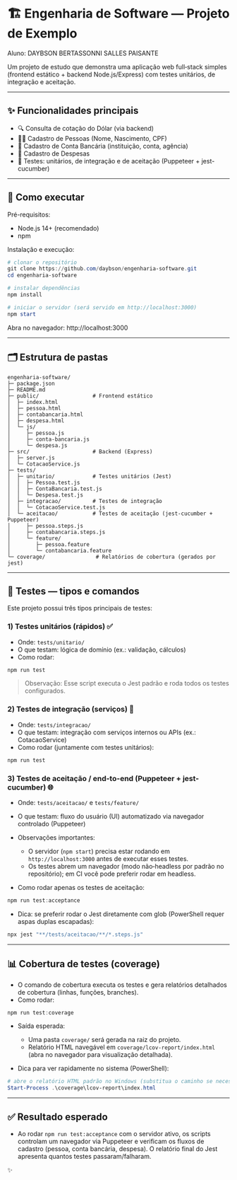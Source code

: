 # 🏗️ Engenharia de Software — Projeto de Exemplo

Aluno: DAYBSON BERTASSONNI SALLES PAISANTE

Um projeto de estudo que demonstra uma aplicação web full‑stack simples (frontend estático + backend Node.js/Express) com testes unitários, de integração e aceitação.

---

## ✨ Funcionalidades principais

- 🔍 Consulta de cotação do Dólar (via backend)
- 🧑‍💼 Cadastro de Pessoas (Nome, Nascimento, CPF)
- 🏦 Cadastro de Conta Bancária (instituição, conta, agência)
- 🧾 Cadastro de Despesas
- 🧪 Testes: unitários, de integração e de aceitação (Puppeteer + jest-cucumber)

---

## 🚀 Como executar

Pré-requisitos:

- Node.js 14+ (recomendado)
- npm

Instalação e execução:

```powershell
# clonar o repositório
git clone https://github.com/daybson/engenharia-software.git
cd engenharia-software

# instalar dependências
npm install

# iniciar o servidor (será servido em http://localhost:3000)
npm start
```

Abra no navegador: http://localhost:3000

---

## 🗂️ Estrutura de pastas

```
engenharia-software/
├─ package.json
├─ README.md
├─ public/                 # Frontend estático
│  ├─ index.html
│  ├─ pessoa.html
│  ├─ contabancaria.html
│  ├─ despesa.html
│  └─ js/
│     ├─ pessoa.js
│     ├─ conta-bancaria.js
│     └─ despesa.js
├─ src/                    # Backend (Express)
│  ├─ server.js
│  └─ CotacaoService.js
├─ tests/
│  ├─ unitario/            # Testes unitários (Jest)
│  │  ├─ Pessoa.test.js
│  │  ├─ ContaBancaria.test.js
│  │  └─ Despesa.test.js
│  ├─ integracao/          # Testes de integração
│  │  └─ CotacaoService.test.js
│  └─ aceitacao/           # Testes de aceitação (jest-cucumber + Puppeteer)
│     ├─ pessoa.steps.js
│     ├─ contabancaria.steps.js
│     └─ feature/
│        ├─ pessoa.feature
│        └─ contabancaria.feature
└─ coverage/                # Relatórios de cobertura (gerados por jest)
```

---

## 🧪 Testes — tipos e comandos

Este projeto possui três tipos principais de testes:

### 1) Testes unitários (rápidos) ✅
- Onde: `tests/unitario/`
- O que testam: lógica de domínio (ex.: validação, cálculos)
- Como rodar:

```powershell
npm run test
```

> Observação: Esse script executa o Jest padrão e roda todos os testes configurados.


### 2) Testes de integração (serviços) 🔁
- Onde: `tests/integracao/`
- O que testam: integração com serviços internos ou APIs (ex.: CotacaoService)
- Como rodar (juntamente com testes unitários):

```powershell
npm run test
```

### 3) Testes de aceitação / end-to-end (Puppeteer + jest-cucumber) 🌐
- Onde: `tests/aceitacao/` e `tests/feature/`
- O que testam: fluxo do usuário (UI) automatizado via navegador controlado (Puppeteer)
- Observações importantes:
  - O servidor (`npm start`) precisa estar rodando em `http://localhost:3000` antes de executar esses testes.
  - Os testes abrem um navegador (modo não‑headless por padrão no repositório); em CI você pode preferir rodar em headless.

- Como rodar apenas os testes de aceitação:

```powershell
npm run test:acceptance
```

- Dica: se preferir rodar o Jest diretamente com glob (PowerShell requer aspas duplas escapadas):

```powershell
npx jest "**/tests/aceitacao/**/*.steps.js"
```

---

## 📊 Cobertura de testes (coverage)

- O comando de cobertura executa os testes e gera relatórios detalhados de cobertura (linhas, funções, branches).
- Como rodar:

```powershell
npm run test:coverage
```

- Saída esperada:
  - Uma pasta `coverage/` será gerada na raiz do projeto.
  - Relatório HTML navegável em `coverage/lcov-report/index.html` (abra no navegador para visualização detalhada).

- Dica para ver rapidamente no sistema (PowerShell):

```powershell
# abre o relatório HTML padrão no Windows (substitua o caminho se necessário)
Start-Process .\coverage\lcov-report\index.html
```

---

## ✅ Resultado esperado

- Ao rodar `npm run test:acceptance` com o servidor ativo, os scripts controlam um navegador via Puppeteer e verificam os fluxos de cadastro (pessoa, conta bancária, despesa). O relatório final do Jest apresenta quantos testes passaram/falharam.

 ✨
